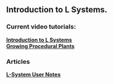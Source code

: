 
## Introduction to L Systems. 

### Current video tutorials: <b>
[Introduction to L Systems](https://www.youtube.com/watch?v=3Mu0--aGfqg) <br>
[Growing Procedural Plants](https://www.youtube.com/watch?v=TOPxa1xIG5Q) <br>


### Articles
[L-System User Notes](http://paulbourke.net/fractals/lsys/) <br>





